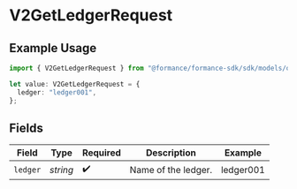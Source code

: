 # V2GetLedgerRequest

## Example Usage

```typescript
import { V2GetLedgerRequest } from "@formance/formance-sdk/sdk/models/operations";

let value: V2GetLedgerRequest = {
  ledger: "ledger001",
};
```

## Fields

| Field               | Type                | Required            | Description         | Example             |
| ------------------- | ------------------- | ------------------- | ------------------- | ------------------- |
| `ledger`            | *string*            | :heavy_check_mark:  | Name of the ledger. | ledger001           |